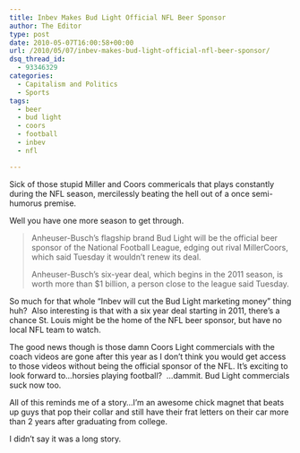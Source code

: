 ```yaml
---
title: Inbev Makes Bud Light Official NFL Beer Sponsor
author: The Editor
type: post
date: 2010-05-07T16:00:58+00:00
url: /2010/05/07/inbev-makes-bud-light-official-nfl-beer-sponsor/
dsq_thread_id:
  - 93346329
categories:
  - Capitalism and Politics
  - Sports
tags:
  - beer
  - bud light
  - coors
  - football
  - inbev
  - nfl

---
```

Sick of those stupid Miller and Coors commericals that plays constantly during the NFL season, mercilessly beating the hell out of a once semi-humorus premise.

Well you have one more season to get through.

> Anheuser-Busch&#8217;s flagship brand Bud Light will be the official beer sponsor of the National Football League, edging out rival MillerCoors, which said Tuesday it wouldn&#8217;t renew its deal.
> 
> Anheuser-Busch&#8217;s six-year deal, which begins in the 2011 season, is worth more than $1 billion, a person close to the league said Tuesday.

So much for that whole &#8220;Inbev will cut the Bud Light marketing money&#8221; thing huh?  Also interesting is that with a six year deal starting in 2011, there&#8217;s a chance St. Louis might be the home of the NFL beer sponsor, but have no local NFL team to watch.

The good news though is those damn Coors Light commercials with the coach videos are gone after this year as I don&#8217;t think you would get access to those videos without being the official sponsor of the NFL. It&#8217;s exciting to look forward to&#8230;horsies playing football?  &#8230;dammit. Bud Light commercials suck now too.

All of this reminds me of a story&#8230;I&#8217;m an awesome chick magnet that beats up guys that pop their collar and still have their frat letters on their car more than 2 years after graduating from college.

I didn&#8217;t say it was a long story.